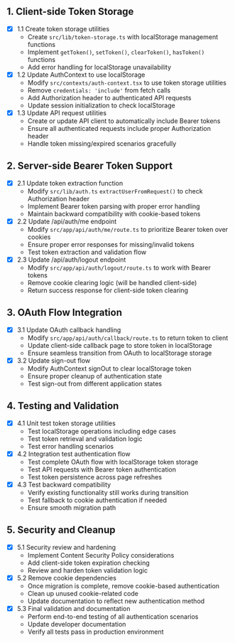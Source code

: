 ## 1. Client-side Token Storage
- [x] 1.1 Create token storage utilities
  - Create `src/lib/token-storage.ts` with localStorage management functions
  - Implement `getToken()`, `setToken()`, `clearToken()`, `hasToken()` functions
  - Add error handling for localStorage unavailability
- [x] 1.2 Update AuthContext to use localStorage
  - Modify `src/contexts/auth-context.tsx` to use token storage utilities
  - Remove `credentials: 'include'` from fetch calls
  - Add Authorization header to authenticated API requests
  - Update session initialization to check localStorage
- [x] 1.3 Update API request utilities
  - Create or update API client to automatically include Bearer tokens
  - Ensure all authenticated requests include proper Authorization header
  - Handle token missing/expired scenarios gracefully

## 2. Server-side Bearer Token Support
- [x] 2.1 Update token extraction function
  - Modify `src/lib/auth.ts` `extractUserFromRequest()` to check Authorization header
  - Implement Bearer token parsing with proper error handling
  - Maintain backward compatibility with cookie-based tokens
- [x] 2.2 Update /api/auth/me endpoint
  - Modify `src/app/api/auth/me/route.ts` to prioritize Bearer token over cookies
  - Ensure proper error responses for missing/invalid tokens
  - Test token extraction and validation flow
- [x] 2.3 Update /api/auth/logout endpoint
  - Modify `src/app/api/auth/logout/route.ts` to work with Bearer tokens
  - Remove cookie clearing logic (will be handled client-side)
  - Return success response for client-side token clearing

## 3. OAuth Flow Integration
- [x] 3.1 Update OAuth callback handling
  - Modify `src/app/api/auth/callback/route.ts` to return token to client
  - Update client-side callback page to store token in localStorage
  - Ensure seamless transition from OAuth to localStorage storage
- [x] 3.2 Update sign-out flow
  - Modify AuthContext signOut to clear localStorage token
  - Ensure proper cleanup of authentication state
  - Test sign-out from different application states

## 4. Testing and Validation
- [x] 4.1 Unit test token storage utilities
  - Test localStorage operations including edge cases
  - Test token retrieval and validation logic
  - Test error handling scenarios
- [x] 4.2 Integration test authentication flow
  - Test complete OAuth flow with localStorage token storage
  - Test API requests with Bearer token authentication
  - Test token persistence across page refreshes
- [x] 4.3 Test backward compatibility
  - Verify existing functionality still works during transition
  - Test fallback to cookie authentication if needed
  - Ensure smooth migration path

## 5. Security and Cleanup
- [x] 5.1 Security review and hardening
  - Implement Content Security Policy considerations
  - Add client-side token expiration checking
  - Review and harden token validation logic
- [x] 5.2 Remove cookie dependencies
  - Once migration is complete, remove cookie-based authentication
  - Clean up unused cookie-related code
  - Update documentation to reflect new authentication method
- [x] 5.3 Final validation and documentation
  - Perform end-to-end testing of all authentication scenarios
  - Update developer documentation
  - Verify all tests pass in production environment